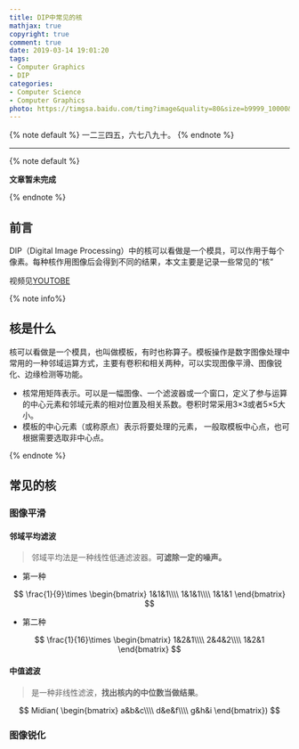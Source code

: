 ```yaml
---
title: DIP中常见的核
mathjax: true
copyright: true
comment: true
date: 2019-03-14 19:01:20
tags:
- Computer Graphics
- DIP
categories: 
- Computer Science
- Computer Graphics
photo: https://timgsa.baidu.com/timg?image&quality=80&size=b9999_10000&sec=1552632955568&di=95596c734f92216417197cc0f4616e69&imgtype=0&src=http%3A%2F%2Fgetwallpapers.com%2Fwallpaper%2Ffull%2F4%2F8%2Fd%2F371056.jpg
---
```


{% note default %}
一二三四五，六七八九十。
{% endnote %}

<!-- more -->

---

{% note default %}

**文章暂未完成**

{% endnote %}


## 前言

DIP（Digital Image Processing）中的核可以看做是一个模具，可以作用于每个像素。每种核作用图像后会得到不同的结果，本文主要是记录一些常见的“核”

视频见[YOUTOBE](https://www.youtube.com/watch?v=izDu5zdjjYA)

{% note info%}
## 核是什么

核可以看做是一个模具，也叫做模板，有时也称算子。模板操作是数字图像处理中常用的一种邻域运算方式，主要有卷积和相关两种，可以实现图像平滑、图像锐化、边缘检测等功能。

- 核常用矩阵表示。可以是一幅图像、一个滤波器或一个窗口，定义了参与运算的中心元素和邻域元素的相对位置及相关系数。卷积时常采用3×3或者5×5大小。
- 模板的中心元素（或称原点）表示将要处理的元素， 一般取模板中心点，也可根据需要选取非中心点。

{% endnote %}

## 常见的核

### 图像平滑

#### 邻域平均滤波
> 邻域平均法是一种线性低通滤波器。**可滤除一定的噪声。**

- 第一种

$$
    \frac{1}{9}\times
    \begin{bmatrix}
        1&1&1\\\\
        1&1&1\\\\
        1&1&1
    \end{bmatrix}
$$

- 第二种

$$
    \frac{1}{16}\times
    \begin{bmatrix}
       1&2&1\\\\
       2&4&2\\\\
       1&2&1 
    \end{bmatrix}
$$

#### 中值滤波

> 是一种非线性滤波，**找出核内的中位数当做结果**。

$$
       Midian( 
           \begin{bmatrix}
             a&b&c\\\\
             d&e&f\\\\
             g&h&i 
           \end{bmatrix})
$$

### 图像锐化

